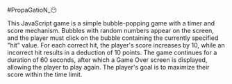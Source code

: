 #PropaGatioN_😶

This JavaScript game is a simple bubble-popping game with a timer and score mechanism. Bubbles with random numbers appear on the screen, and the player must click on the bubble containing the currently specified "hit" value. 
For each correct hit, the player's score increases by 10, while an incorrect hit results in a deduction of 10 points. The game continues for a duration of 60 seconds, after which a Game Over screen is displayed, allowing the player to play again. 
The player's goal is to maximize their score within the time limit.
